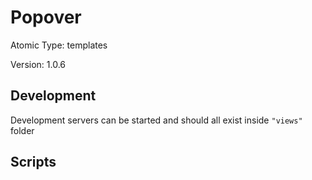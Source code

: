 # Popover

Atomic Type: templates

Version: 1.0.6

## Development

Development servers can be started and should all exist inside `"views"` folder

## Scripts
